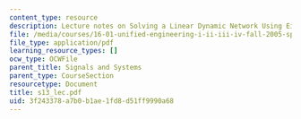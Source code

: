 ```yaml
---
content_type: resource
description: Lecture notes on Solving a Linear Dynamic Network Using Eigenvalue Method.
file: /media/courses/16-01-unified-engineering-i-ii-iii-iv-fall-2005-spring-2006/3f243378a7b0b1ae1fd8d51ff9990a68_s13_lec.pdf
file_type: application/pdf
learning_resource_types: []
ocw_type: OCWFile
parent_title: Signals and Systems
parent_type: CourseSection
resourcetype: Document
title: s13_lec.pdf
uid: 3f243378-a7b0-b1ae-1fd8-d51ff9990a68
---
```

